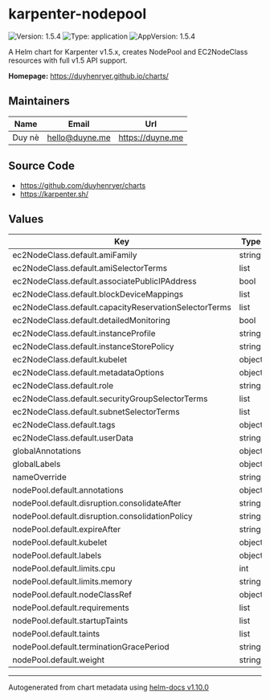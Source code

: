 # karpenter-nodepool

![Version: 1.5.4](https://img.shields.io/badge/Version-1.5.4-informational?style=flat-square) ![Type: application](https://img.shields.io/badge/Type-application-informational?style=flat-square) ![AppVersion: 1.5.4](https://img.shields.io/badge/AppVersion-1.5.4-informational?style=flat-square)

A Helm chart for Karpenter v1.5.x, creates NodePool and EC2NodeClass resources with full v1.5 API support.

**Homepage:** <https://duyhenryer.github.io/charts/>

## Maintainers

| Name | Email | Url |
| ---- | ------ | --- |
| Duy nè | <hello@duyne.me> | <https://duyne.me> |

## Source Code

* <https://github.com/duyhenryer/charts>
* <https://karpenter.sh/>

## Values

| Key | Type | Default | Description |
|-----|------|---------|-------------|
| ec2NodeClass.default.amiFamily | string | `"AL2"` |  |
| ec2NodeClass.default.amiSelectorTerms | list | `[]` |  |
| ec2NodeClass.default.associatePublicIPAddress | bool | `false` |  |
| ec2NodeClass.default.blockDeviceMappings | list | `[]` |  |
| ec2NodeClass.default.capacityReservationSelectorTerms | list | `[]` |  |
| ec2NodeClass.default.detailedMonitoring | bool | `false` |  |
| ec2NodeClass.default.instanceProfile | string | `""` |  |
| ec2NodeClass.default.instanceStorePolicy | string | `nil` |  |
| ec2NodeClass.default.kubelet | object | `{}` |  |
| ec2NodeClass.default.metadataOptions | object | `{}` |  |
| ec2NodeClass.default.role | string | `""` |  |
| ec2NodeClass.default.securityGroupSelectorTerms | list | `[]` |  |
| ec2NodeClass.default.subnetSelectorTerms | list | `[]` |  |
| ec2NodeClass.default.tags | object | `{}` |  |
| ec2NodeClass.default.userData | string | `""` |  |
| globalAnnotations | object | `{}` |  |
| globalLabels | object | `{}` |  |
| nameOverride | string | `""` |  |
| nodePool.default.annotations | object | `{}` |  |
| nodePool.default.disruption.consolidateAfter | string | `"0s"` |  |
| nodePool.default.disruption.consolidationPolicy | string | `"WhenEmptyOrUnderutilized"` |  |
| nodePool.default.expireAfter | string | `"720h"` |  |
| nodePool.default.kubelet | object | `{}` |  |
| nodePool.default.labels | object | `{}` |  |
| nodePool.default.limits.cpu | int | `1000` |  |
| nodePool.default.limits.memory | string | `"1000Gi"` |  |
| nodePool.default.nodeClassRef | object | `{}` |  |
| nodePool.default.requirements | list | `[]` |  |
| nodePool.default.startupTaints | list | `[]` |  |
| nodePool.default.taints | list | `[]` |  |
| nodePool.default.terminationGracePeriod | string | `nil` |  |
| nodePool.default.weight | string | `nil` |  |

----------------------------------------------
Autogenerated from chart metadata using [helm-docs v1.10.0](https://github.com/norwoodj/helm-docs/releases/v1.10.0)
